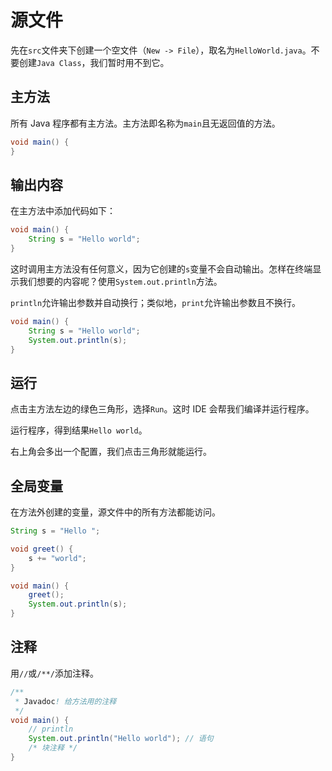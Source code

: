 # 源文件

先在`src`文件夹下创建一个空文件（`New -> File`），取名为`HelloWorld.java`。不要创建`Java Class`，我们暂时用不到它。

## 主方法

所有 Java 程序都有主方法。主方法即名称为`main`且无返回值的方法。

```java
void main() {
}
```

## 输出内容

在主方法中添加代码如下：

```java
void main() {
    String s = "Hello world";
}
```

这时调用主方法没有任何意义，因为它创建的`s`变量不会自动输出。怎样在终端显示我们想要的内容呢？使用`System.out.println`方法。

`println`允许输出参数并自动换行；类似地，`print`允许输出参数且不换行。

```java
void main() {
    String s = "Hello world";
    System.out.println(s);
}
```

## 运行

点击主方法左边的绿色三角形，选择`Run`。这时 IDE 会帮我们编译并运行程序。

运行程序，得到结果`Hello world`。

右上角会多出一个配置，我们点击三角形就能运行。

## 全局变量

在方法外创建的变量，源文件中的所有方法都能访问。

```java
String s = "Hello ";

void greet() {
    s += "world";
}

void main() {
    greet();
    System.out.println(s);
}
```

## 注释

用`//`或`/**/`添加注释。

```java
/**
 * Javadoc! 给方法用的注释
 */
void main() {
    // println
    System.out.println("Hello world"); // 语句
    /* 块注释 */
}
```
